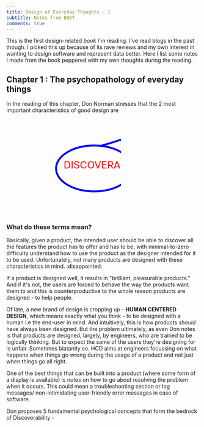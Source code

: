 ```yaml
---
title: Design of Everyday Thoughts - 1
subtitle: Notes from DOET
comments: true
---
```


This is the first design-related *book* I'm reading. I've read blogs in the past though. 
I picked this up because of its rave reviews and my own interest in wanting to design software and represent data better. Here I list some notes I made from the book peppered with my own thoughts during the reading. 

<h2> <div id="svg_text"> Chapter 1 : The psychopathology of everyday things </div></h2>

In the reading of this chapter, Don Norman stresses that the 2 most important characteristics of good design are 

<svg id="svg" style="height:250px"> 
    <path d="M390,10 C390,10 360,40 250,70" fill="none" stroke="blue" stroke-width="5"/>
    <path d="M390,10 C390,10 420,40 530,70" fill="none" stroke="blue" stroke-width="5"/>
    <ellipse cx="230" cy="130" rx="100" ry="60" fill="transparent" stroke="blue" stroke-width="5"/>
    <text id="svg_text" x="150" y="130" fill="red" font-size="26">DISCOVERABILITY</text>
    <ellipse cx="550" cy="130" rx="100" ry="60" fill="transparent" stroke="blue" stroke-width="5"/>
    <text id="svg_text" x="470" y="130" fill="red" font-size="26">UNDERSTANDING</text>
</svg>


<h3> <div id="svg_text"> What do these terms mean? </div></h3>
Basically, given a product, the intended user should be able to discover all the features the product has to offer and has to be, with minimal-to-zero difficulty understand how to use the product as the designer intended for it to be used.
Unfortunately, not many products are designed with these characteristics in mind. :disappointed:

If a product is designed well, it results in "brilliant, pleasurable products." And if it's not, the users are forced to behave the way the products want them to and this is counterproductive to the whole reason products are designed - to help people. 

Of late, a new brand of design is cropping up - <span id="svg_text"><b>HUMAN CENTERED DESIGN</b></span>, which means exactly what you think - to be designed with a human i.e the end-user in mind. And intuitively, this is how products *should* have always been designed. But the problem ultimately, as even Don notes is that products are designed, largely, by engineers, who are trained to be logically thinking. But to expect the same of the users they're designing for is unfair. Sometimes blatantly so. 
HCD aims at engineers focussing on what happens when things go wrong during the usage of a product and not just when things go all right.

One of the best things that can be built into a product (where some form of a display is available) is notes on how to go about resolving the problem when it occurs. This could mean a troubleshooting section or log messages/ non-intimidating user-friendly error messages in case of software. 

Don proposes 5 fundamental psychological concepts that form the bedrock of Discoverability - 

